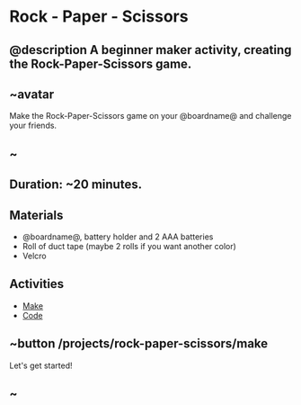 # Rock - Paper - Scissors

## @description A beginner maker activity, creating the Rock-Paper-Scissors game.

## ~avatar

Make the Rock-Paper-Scissors game on your @boardname@ and challenge your friends.

## ~

## Duration: ~20 minutes.

## Materials

* @boardname@, battery holder and 2 AAA batteries
* Roll of duct tape (maybe 2 rolls if you want another color)
* Velcro

## Activities

* [Make](/projects/rock-paper-scissors/make)  
* [Code](/projects/rock-paper-scissors/code)

## ~button /projects/rock-paper-scissors/make
Let's get started!
## ~
